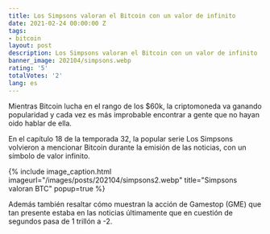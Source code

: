 ```yaml
---
title: Los Simpsons valoran el Bitcoin con un valor de infinito
date: 2021-02-24 00:00:00 Z
tags:
- bitcoin
layout: post
description: Los Simpsons valoran el Bitcoin con un valor de infinito
banner_image: 202104/simpsons.webp
rating: '5'
totalVotes: '2'
lang: es
---
```


Mientras Bitcoin lucha en el rango de los $60k, la criptomoneda va ganando popularidad y cada vez es más improbable encontrar a gente que no hayan oido hablar de ella.

<!--more-->

En el capítulo 18 de la temporada 32, la popular serie Los Simpsons volvieron a mencionar Bitcoin durante la emisión de las noticias, con un símbolo de valor infinito.


{% include image_caption.html imageurl="/images/posts/202104/simpsons2.webp" title="Simpsons valoran BTC" popup=true %}

Además también resaltar cómo muestran la acción de Gamestop (GME) que tan presente estaba en las noticias últimamente que en cuestión de segundos pasa de 1 trillón a -2.